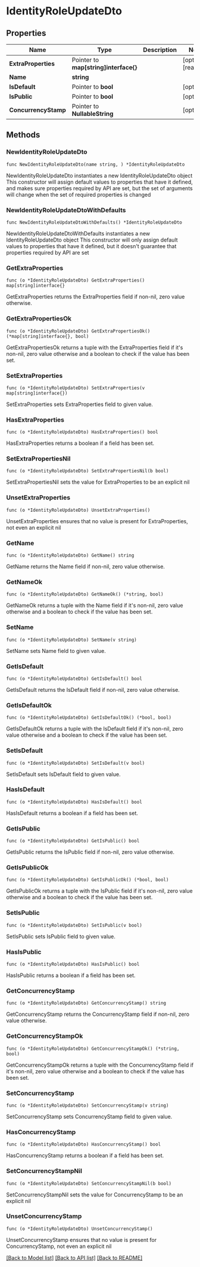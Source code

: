 # IdentityRoleUpdateDto

## Properties

Name | Type | Description | Notes
------------ | ------------- | ------------- | -------------
**ExtraProperties** | Pointer to **map[string]interface{}** |  | [optional] [readonly] 
**Name** | **string** |  | 
**IsDefault** | Pointer to **bool** |  | [optional] 
**IsPublic** | Pointer to **bool** |  | [optional] 
**ConcurrencyStamp** | Pointer to **NullableString** |  | [optional] 

## Methods

### NewIdentityRoleUpdateDto

`func NewIdentityRoleUpdateDto(name string, ) *IdentityRoleUpdateDto`

NewIdentityRoleUpdateDto instantiates a new IdentityRoleUpdateDto object
This constructor will assign default values to properties that have it defined,
and makes sure properties required by API are set, but the set of arguments
will change when the set of required properties is changed

### NewIdentityRoleUpdateDtoWithDefaults

`func NewIdentityRoleUpdateDtoWithDefaults() *IdentityRoleUpdateDto`

NewIdentityRoleUpdateDtoWithDefaults instantiates a new IdentityRoleUpdateDto object
This constructor will only assign default values to properties that have it defined,
but it doesn't guarantee that properties required by API are set

### GetExtraProperties

`func (o *IdentityRoleUpdateDto) GetExtraProperties() map[string]interface{}`

GetExtraProperties returns the ExtraProperties field if non-nil, zero value otherwise.

### GetExtraPropertiesOk

`func (o *IdentityRoleUpdateDto) GetExtraPropertiesOk() (*map[string]interface{}, bool)`

GetExtraPropertiesOk returns a tuple with the ExtraProperties field if it's non-nil, zero value otherwise
and a boolean to check if the value has been set.

### SetExtraProperties

`func (o *IdentityRoleUpdateDto) SetExtraProperties(v map[string]interface{})`

SetExtraProperties sets ExtraProperties field to given value.

### HasExtraProperties

`func (o *IdentityRoleUpdateDto) HasExtraProperties() bool`

HasExtraProperties returns a boolean if a field has been set.

### SetExtraPropertiesNil

`func (o *IdentityRoleUpdateDto) SetExtraPropertiesNil(b bool)`

 SetExtraPropertiesNil sets the value for ExtraProperties to be an explicit nil

### UnsetExtraProperties
`func (o *IdentityRoleUpdateDto) UnsetExtraProperties()`

UnsetExtraProperties ensures that no value is present for ExtraProperties, not even an explicit nil
### GetName

`func (o *IdentityRoleUpdateDto) GetName() string`

GetName returns the Name field if non-nil, zero value otherwise.

### GetNameOk

`func (o *IdentityRoleUpdateDto) GetNameOk() (*string, bool)`

GetNameOk returns a tuple with the Name field if it's non-nil, zero value otherwise
and a boolean to check if the value has been set.

### SetName

`func (o *IdentityRoleUpdateDto) SetName(v string)`

SetName sets Name field to given value.


### GetIsDefault

`func (o *IdentityRoleUpdateDto) GetIsDefault() bool`

GetIsDefault returns the IsDefault field if non-nil, zero value otherwise.

### GetIsDefaultOk

`func (o *IdentityRoleUpdateDto) GetIsDefaultOk() (*bool, bool)`

GetIsDefaultOk returns a tuple with the IsDefault field if it's non-nil, zero value otherwise
and a boolean to check if the value has been set.

### SetIsDefault

`func (o *IdentityRoleUpdateDto) SetIsDefault(v bool)`

SetIsDefault sets IsDefault field to given value.

### HasIsDefault

`func (o *IdentityRoleUpdateDto) HasIsDefault() bool`

HasIsDefault returns a boolean if a field has been set.

### GetIsPublic

`func (o *IdentityRoleUpdateDto) GetIsPublic() bool`

GetIsPublic returns the IsPublic field if non-nil, zero value otherwise.

### GetIsPublicOk

`func (o *IdentityRoleUpdateDto) GetIsPublicOk() (*bool, bool)`

GetIsPublicOk returns a tuple with the IsPublic field if it's non-nil, zero value otherwise
and a boolean to check if the value has been set.

### SetIsPublic

`func (o *IdentityRoleUpdateDto) SetIsPublic(v bool)`

SetIsPublic sets IsPublic field to given value.

### HasIsPublic

`func (o *IdentityRoleUpdateDto) HasIsPublic() bool`

HasIsPublic returns a boolean if a field has been set.

### GetConcurrencyStamp

`func (o *IdentityRoleUpdateDto) GetConcurrencyStamp() string`

GetConcurrencyStamp returns the ConcurrencyStamp field if non-nil, zero value otherwise.

### GetConcurrencyStampOk

`func (o *IdentityRoleUpdateDto) GetConcurrencyStampOk() (*string, bool)`

GetConcurrencyStampOk returns a tuple with the ConcurrencyStamp field if it's non-nil, zero value otherwise
and a boolean to check if the value has been set.

### SetConcurrencyStamp

`func (o *IdentityRoleUpdateDto) SetConcurrencyStamp(v string)`

SetConcurrencyStamp sets ConcurrencyStamp field to given value.

### HasConcurrencyStamp

`func (o *IdentityRoleUpdateDto) HasConcurrencyStamp() bool`

HasConcurrencyStamp returns a boolean if a field has been set.

### SetConcurrencyStampNil

`func (o *IdentityRoleUpdateDto) SetConcurrencyStampNil(b bool)`

 SetConcurrencyStampNil sets the value for ConcurrencyStamp to be an explicit nil

### UnsetConcurrencyStamp
`func (o *IdentityRoleUpdateDto) UnsetConcurrencyStamp()`

UnsetConcurrencyStamp ensures that no value is present for ConcurrencyStamp, not even an explicit nil

[[Back to Model list]](../README.md#documentation-for-models) [[Back to API list]](../README.md#documentation-for-api-endpoints) [[Back to README]](../README.md)


